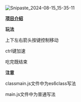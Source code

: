 ![Snipaste_2024-08-15_15-35-11](https://gitee.com/typhome/typora-image-library/raw/master/img/Snipaste_2024-08-15_15-35-11.png)

**[项目介绍](https://juejin.cn/post/7402932447213174793)**

**玩法**

上下左右箭头按键控制移动

ctrl键加速

吃完既结束

**注意**

classmain.js文件中为es6class写法

main.js文件中为普通写法
